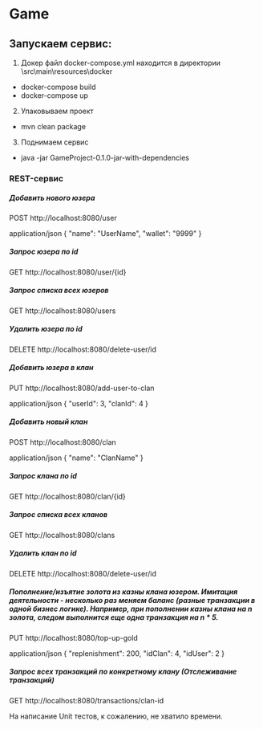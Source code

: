 # Game
## Запускаем сервис:

1. Докер файл docker-compose.yml находится в директории \src\main\resources\docker
- docker-compose build
- docker-compose up
2. Упаковываем проект
- mvn clean package
3. Поднимаем сервис
- java -jar GameProject-0.1.0-jar-with-dependencies


### REST-сервис

##### Добавить нового юзера
POST http://localhost:8080/user

application/json
  {
  "name": "UserName",
  "wallet": "9999"
  }

##### Запрос юзера по id
GET http://localhost:8080/user/{id}

##### Запрос списка всех юзеров
GET http://localhost:8080/users

##### Удалить юзера по id
DELETE http://localhost:8080/delete-user/id

##### Добавить юзера в клан
PUT http://localhost:8080/add-user-to-clan

application/json
{
"userId": 3,
"clanId": 4
}

##### Добавить новый клан
POST http://localhost:8080/clan

application/json
{
"name": "ClanName"
}

##### Запрос клана по id
GET http://localhost:8080/clan/{id}

##### Запрос списка всех кланов
GET http://localhost:8080/clans

##### Удалить клан по id
DELETE http://localhost:8080/delete-user/id

##### Пополнение/изъятие золота из казны клана юзером. Имитация деятельности - несколько раз меняем баланс (разные транзакции в одной бизнес логике). Например, при пополнении казны клана на n золота, следом выполнится еще одна транзакция на n * 5.
PUT http://localhost:8080/top-up-gold

application/json
{
"replenishment": 200,
"idClan": 4,
"idUser": 2
}

##### Запрос всех транзакций по конкретному клану (Отслеживание транзакций)
GET http://localhost:8080/transactions/clan-id


На написание Unit тестов, к сожалению, не хватило времени.
